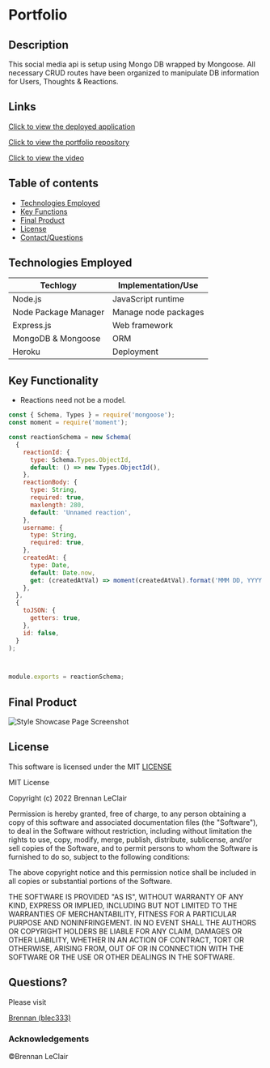 # Portfolio

## Description

This social media api is setup using Mongo DB wrapped by Mongoose.  All necessary CRUD routes have been organized to manipulate DB information for Users, Thoughts & Reactions.


## Links

[Click to view the deployed application](https://blec-social-media-api.herokuapp.com/)

[Click to view the portfolio repository](https://blec-social-media-api.herokuapp.com/api/users/)

[Click to view the video](https://drive.google.com/file/d/1-hOs36HAfjZ06oN_9rn4DEVwiiVi8LHZ/view?usp=sharing)

## Table of contents


- [Technologies Employed](#technologies-employed)
- [Key Functions](#key-functions)
- [Final Product](#final-product)
- [License](#license)
- [Contact/Questions](#questions)


## Technologies Employed


| Techlogy             | Implementation/Use       |
| -------------------- | ------------------------ |
| Node.js              | JavaScript runtime       |
| Node Package Manager | Manage node packages     |
| Express.js           | Web framework            |
| MongoDB & Mongoose   | ORM                      |
| Heroku               | Deployment               |


## Key Functionality

* Reactions need not be a model.
```javascript
const { Schema, Types } = require('mongoose');
const moment = require('moment');

const reactionSchema = new Schema(
  {
    reactionId: {
      type: Schema.Types.ObjectId,
      default: () => new Types.ObjectId(),
    },
    reactionBody: {
      type: String,
      required: true,
      maxlength: 280,
      default: 'Unnamed reaction',
    },
    username: {
      type: String,
      required: true,
    },
    createdAt: {
      type: Date,
      default: Date.now,
      get: (createdAtVal) => moment(createdAtVal).format('MMM DD, YYYY [at] hh:mm a'),
    },
  },
  {
    toJSON: {
      getters: true,
    },
    id: false,
  }
);



module.exports = reactionSchema;
```


## Final Product

<img title="image" alt="Style Showcase Page Screenshot" src="./assets/social-media-api-gif.gif">



## License

This software is licensed under the MIT [LICENSE](./LICENSE)

MIT License

Copyright (c) 2022 Brennan LeClair

Permission is hereby granted, free of charge, to any person obtaining a copy
of this software and associated documentation files (the "Software"), to deal
in the Software without restriction, including without limitation the rights
to use, copy, modify, merge, publish, distribute, sublicense, and/or sell
copies of the Software, and to permit persons to whom the Software is
furnished to do so, subject to the following conditions:

The above copyright notice and this permission notice shall be included in all
copies or substantial portions of the Software.

THE SOFTWARE IS PROVIDED "AS IS", WITHOUT WARRANTY OF ANY KIND, EXPRESS OR
IMPLIED, INCLUDING BUT NOT LIMITED TO THE WARRANTIES OF MERCHANTABILITY,
FITNESS FOR A PARTICULAR PURPOSE AND NONINFRINGEMENT. IN NO EVENT SHALL THE
AUTHORS OR COPYRIGHT HOLDERS BE LIABLE FOR ANY CLAIM, DAMAGES OR OTHER
LIABILITY, WHETHER IN AN ACTION OF CONTRACT, TORT OR OTHERWISE, ARISING FROM,
OUT OF OR IN CONNECTION WITH THE SOFTWARE OR THE USE OR OTHER DEALINGS IN THE
SOFTWARE.



## Questions?

Please visit

[Brennan (blec333)](https://github.com/Blec333)



### Acknowledgements

©Brennan LeClair
